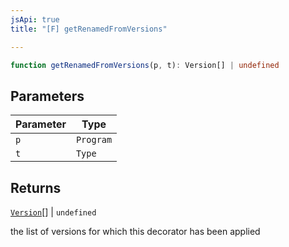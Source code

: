 ```yaml
---
jsApi: true
title: "[F] getRenamedFromVersions"

---
```

```ts
function getRenamedFromVersions(p, t): Version[] | undefined
```

## Parameters

| Parameter | Type |
| ------ | ------ |
| `p` | `Program` |
| `t` | `Type` |

## Returns

[`Version`](../interfaces/Version.md)[] \| `undefined`

the list of versions for which this decorator has been applied
